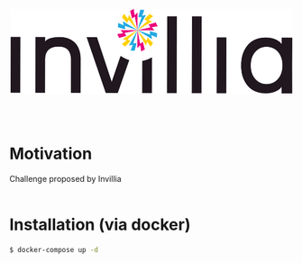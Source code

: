 
<p align="center">
  <img width="500" height="150" src="logo.png">
</p>
<br/>
<br/>

# Motivation   
Challenge proposed by Invillia
<br/>
<br/>
# Installation (via docker)

```sh
$ docker-compose up -d
```
